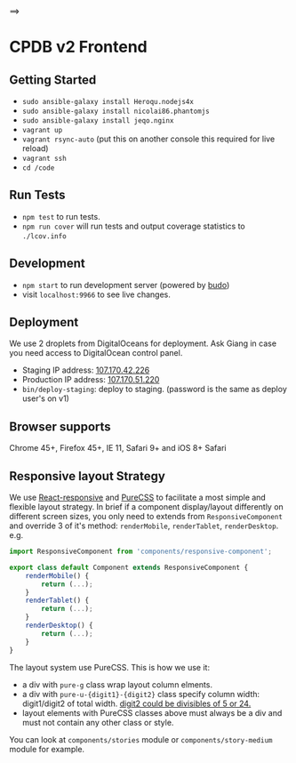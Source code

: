 ==>

# CPDB v2 Frontend

## Getting Started

- `sudo ansible-galaxy install Heroqu.nodejs4x`
- `sudo ansible-galaxy install nicolai86.phantomjs`
- `sudo ansible-galaxy install jeqo.nginx`
- `vagrant up`
- `vagrant rsync-auto` (put this on another console this required for live reload)
- `vagrant ssh`
- `cd /code`

## Run Tests

- `npm test` to run tests.
- `npm run cover` will run tests and output coverage statistics to `./lcov.info`

## Development

- `npm start` to run development server (powered by [budo](https://github.com/mattdesl/budo))
- visit `localhost:9966` to see live changes.

## Deployment

We use 2 droplets from DigitalOceans for deployment. Ask Giang in case you need access to DigitalOcean control panel.

- Staging IP address: [107.170.42.226](http://107.170.42.226)
- Production IP address: [107.170.51.220](http://107.170.51.220)
- `bin/deploy-staging`: deploy to staging. (password is the same as deploy user's on v1)

## Browser supports

Chrome 45+, Firefox 45+, IE 11, Safari 9+ and iOS 8+ Safari

## Responsive layout Strategy

We use [React-responsive](https://github.com/contra/react-responsive) and [PureCSS](http://purecss.io/) to facilitate a most simple and flexible layout strategy. In brief if a component display/layout differently on different screen sizes, you only need to extends from `ResponsiveComponent` and override 3 of it's method: `renderMobile`, `renderTablet`, `renderDesktop`. e.g.

```javascript
import ResponsiveComponent from 'components/responsive-component';

export class default Component extends ResponsiveComponent {
    renderMobile() {
        return (...);
    }
    renderTablet() {
        return (...);
    }
    renderDesktop() {
        return (...);
    }
}
```

The layout system use PureCSS. This is how we use it:
- a div with `pure-g` class wrap layout column elments.
- a div with `pure-u-{digit1}-{digit2}` class specify column width: digit1/digit2 of total width. [digit2 could be divisibles of 5 or 24.](http://purecss.io/grids/#grids-units-sizes)
- layout elements with PureCSS classes above must always be a div and must not contain any other class or style.

You can look at `components/stories` module or `components/story-medium` module for example.

